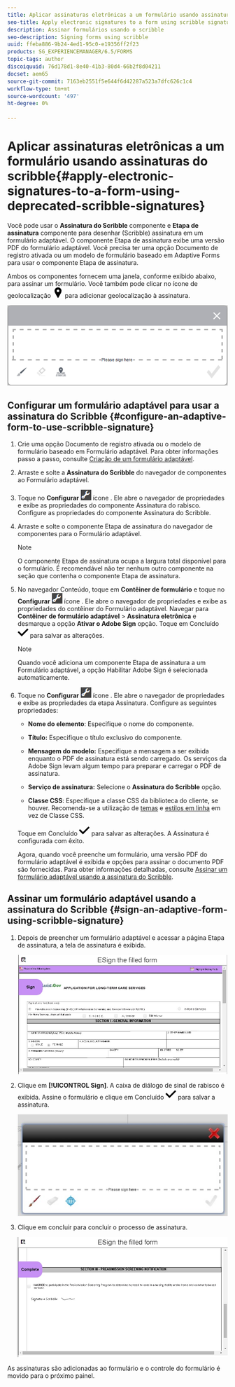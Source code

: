 ```yaml
---
title: Aplicar assinaturas eletrônicas a um formulário usando assinaturas do scribble
seo-title: Apply electronic signatures to a form using scribble signatures
description: Assinar formulários usando o scribble
seo-description: Signing forms using scribble
uuid: ffeba886-9b24-4ed1-95c0-e19356ff2f23
products: SG_EXPERIENCEMANAGER/6.5/FORMS
topic-tags: author
discoiquuid: 76d178d1-8e40-41b3-80d4-66b2f8d04211
docset: aem65
source-git-commit: 7163eb2551f5e644f6d42287a523a7dfc626c1c4
workflow-type: tm+mt
source-wordcount: '497'
ht-degree: 0%

---
```



# Aplicar assinaturas eletrônicas a um formulário usando assinaturas do scribble{#apply-electronic-signatures-to-a-form-using-deprecated-scribble-signatures}

Você pode usar o **Assinatura do Scribble** componente e **Etapa de assinatura** componente para desenhar (Scribble) assinatura em um formulário adaptável. O componente Etapa de assinatura exibe uma versão PDF do formulário adaptável. Você precisa ter uma opção Documento de registro ativada ou um modelo de formulário baseado em Adaptive Forms para usar o componente Etapa de assinatura.

Ambos os componentes fornecem uma janela, conforme exibido abaixo, para assinar um formulário. Você também pode clicar no ícone de geolocalização ![aem_6_3_geolocation](assets/aem_6_3_geolocation.png) para adicionar geolocalização à assinatura.

![Caixa de diálogo de sinal de rabisco](assets/scribble-signature.png)

## Configurar um formulário adaptável para usar a assinatura do Scribble {#configure-an-adaptive-form-to-use-scribble-signature}

1. Crie uma opção Documento de registro ativada ou o modelo de formulário baseado em Formulário adaptável. Para obter informações passo a passo, consulte [Criação de um formulário adaptável](creating-adaptive-form.md).
1. Arraste e solte a **Assinatura do Scribble** do navegador de componentes ao Formulário adaptável.
1. Toque no **Configurar** ![configure](assets/configure.png) ícone . Ele abre o navegador de propriedades e exibe as propriedades do componente Assinatura do rabisco. Configure as propriedades do componente Assinatura do Scribble.
1. Arraste e solte o componente Etapa de assinatura do navegador de componentes para o Formulário adaptável.

   >[!NOTE]
   >
   >O componente Etapa de assinatura ocupa a largura total disponível para o formulário. É recomendável não ter nenhum outro componente na seção que contenha o componente Etapa de assinatura.

1. No navegador Conteúdo, toque em **Contêiner de formulário** e toque no **Configurar** ![](assets/configure.png) ícone . Ele abre o navegador de propriedades e exibe as propriedades do contêiner do Formulário adaptável. Navegar para **Contêiner de formulário adaptável** > **Assinatura eletrônica** e desmarque a opção **Ativar o Adobe Sign** opção. Toque em Concluído ![aem_6_3_forms_save](assets/aem_6_3_forms_save.png) para salvar as alterações.

   >[!NOTE]
   >
   >Quando você adiciona um componente Etapa de assinatura a um Formulário adaptável, a opção Habilitar Adobe Sign é selecionada automaticamente.

1. Toque no **Configurar** ![configure](assets/configure.png) ícone . Ele abre o navegador de propriedades e exibe as propriedades da etapa Assinatura. Configure as seguintes propriedades:

   * **Nome do elemento**: Especifique o nome do componente.

   * **Título:** Especifique o título exclusivo do componente.
   * **Mensagem do modelo:** Especifique a mensagem a ser exibida enquanto o PDF de assinatura está sendo carregado. Os serviços da Adobe Sign levam algum tempo para preparar e carregar o PDF de assinatura.
   * **Serviço de assinatura:** Selecione o **Assinatura do Scribble** opção.

   * **Classe CSS**: Especifique a classe CSS da biblioteca do cliente, se houver. Recomenda-se a utilização de [temas](themes.md) e [estilos em linha](inline-style-adaptive-forms.md) em vez de Classe CSS.

   Toque em Concluído ![aem_6_3_forms_save](assets/aem_6_3_forms_save.png) para salvar as alterações. A Assinatura é configurada com êxito.

   Agora, quando você preenche um formulário, uma versão PDF do formulário adaptável é exibida e opções para assinar o documento PDF são fornecidas. Para obter informações detalhadas, consulte [Assinar um formulário adaptável usando a assinatura do Scribble](signing-forms-using-scribble.md#sign-an-adaptive-form-using-scribble-signature).

## Assinar um formulário adaptável usando a assinatura do Scribble {#sign-an-adaptive-form-using-scribble-signature}

1. Depois de preencher um formulário adaptável e acessar a página Etapa de assinatura, a tela de assinatura é exibida.

   ![Tela de assinatura para a página do EchoSign](assets/esignscribblesign.jpg)

1. Clique em **[!UICONTROL Sign]**. A caixa de diálogo de sinal de rabisco é exibida. Assine o formulário e clique em Concluído ![aem_6_3_forms_save](assets/aem_6_3_forms_save.png) para salvar a assinatura.

   ![Caixa de diálogo de sinal de rabisco](assets/scribblewidget.jpg)

1. Clique em concluir para concluir o processo de assinatura.

   ![Concluir o processo de assinatura](assets/scribblecomplete.jpg)

As assinaturas são adicionadas ao formulário e o controle do formulário é movido para o próximo painel.

